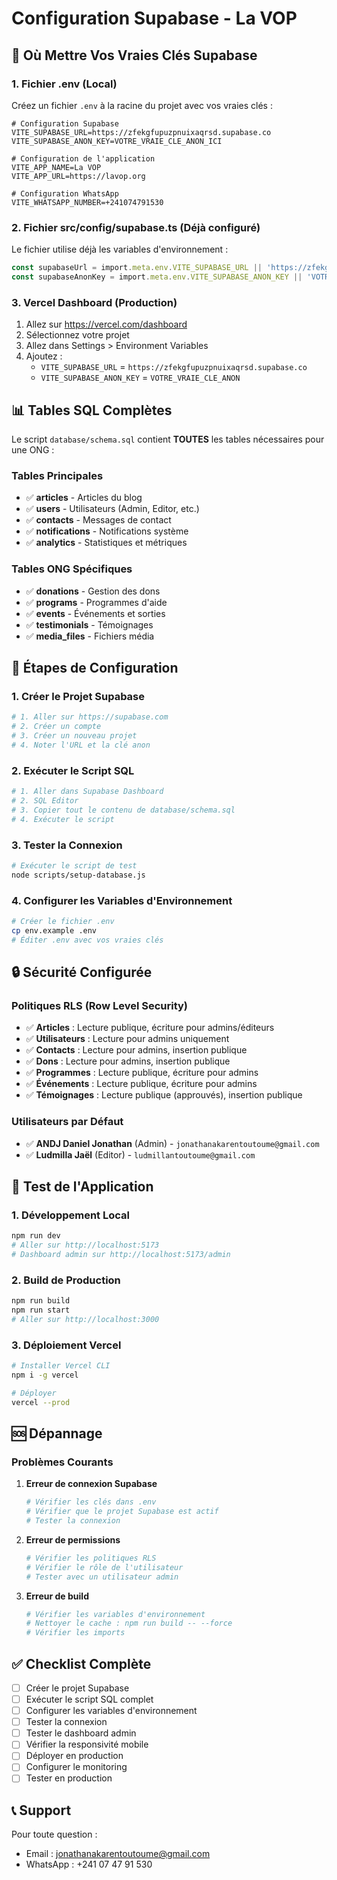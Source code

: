 # Configuration Supabase - La VOP

## 🔑 Où Mettre Vos Vraies Clés Supabase

### 1. **Fichier .env** (Local)
Créez un fichier `.env` à la racine du projet avec vos vraies clés :

```env
# Configuration Supabase
VITE_SUPABASE_URL=https://zfekgfupuzpnuixaqrsd.supabase.co
VITE_SUPABASE_ANON_KEY=VOTRE_VRAIE_CLE_ANON_ICI

# Configuration de l'application
VITE_APP_NAME=La VOP
VITE_APP_URL=https://lavop.org

# Configuration WhatsApp
VITE_WHATSAPP_NUMBER=+241074791530
```

### 2. **Fichier src/config/supabase.ts** (Déjà configuré)
Le fichier utilise déjà les variables d'environnement :
```typescript
const supabaseUrl = import.meta.env.VITE_SUPABASE_URL || 'https://zfekgfupuzpnuixaqrsd.supabase.co';
const supabaseAnonKey = import.meta.env.VITE_SUPABASE_ANON_KEY || 'VOTRE_CLE_DE_FALLBACK';
```

### 3. **Vercel Dashboard** (Production)
1. Allez sur https://vercel.com/dashboard
2. Sélectionnez votre projet
3. Allez dans Settings > Environment Variables
4. Ajoutez :
   - `VITE_SUPABASE_URL` = `https://zfekgfupuzpnuixaqrsd.supabase.co`
   - `VITE_SUPABASE_ANON_KEY` = `VOTRE_VRAIE_CLE_ANON`

## 📊 Tables SQL Complètes

Le script `database/schema.sql` contient **TOUTES** les tables nécessaires pour une ONG :

### Tables Principales
- ✅ **articles** - Articles du blog
- ✅ **users** - Utilisateurs (Admin, Editor, etc.)
- ✅ **contacts** - Messages de contact
- ✅ **notifications** - Notifications système
- ✅ **analytics** - Statistiques et métriques

### Tables ONG Spécifiques
- ✅ **donations** - Gestion des dons
- ✅ **programs** - Programmes d'aide
- ✅ **events** - Événements et sorties
- ✅ **testimonials** - Témoignages
- ✅ **media_files** - Fichiers média

## 🚀 Étapes de Configuration

### 1. **Créer le Projet Supabase**
```bash
# 1. Aller sur https://supabase.com
# 2. Créer un compte
# 3. Créer un nouveau projet
# 4. Noter l'URL et la clé anon
```

### 2. **Exécuter le Script SQL**
```bash
# 1. Aller dans Supabase Dashboard
# 2. SQL Editor
# 3. Copier tout le contenu de database/schema.sql
# 4. Exécuter le script
```

### 3. **Tester la Connexion**
```bash
# Exécuter le script de test
node scripts/setup-database.js
```

### 4. **Configurer les Variables d'Environnement**
```bash
# Créer le fichier .env
cp env.example .env
# Éditer .env avec vos vraies clés
```

## 🔒 Sécurité Configurée

### Politiques RLS (Row Level Security)
- ✅ **Articles** : Lecture publique, écriture pour admins/éditeurs
- ✅ **Utilisateurs** : Lecture pour admins uniquement
- ✅ **Contacts** : Lecture pour admins, insertion publique
- ✅ **Dons** : Lecture pour admins, insertion publique
- ✅ **Programmes** : Lecture publique, écriture pour admins
- ✅ **Événements** : Lecture publique, écriture pour admins
- ✅ **Témoignages** : Lecture publique (approuvés), insertion publique

### Utilisateurs par Défaut
- ✅ **ANDJ Daniel Jonathan** (Admin) - `jonathanakarentoutoume@gmail.com`
- ✅ **Ludmilla Jaël** (Editor) - `ludmillantoutoume@gmail.com`

## 📱 Test de l'Application

### 1. **Développement Local**
```bash
npm run dev
# Aller sur http://localhost:5173
# Dashboard admin sur http://localhost:5173/admin
```

### 2. **Build de Production**
```bash
npm run build
npm run start
# Aller sur http://localhost:3000
```

### 3. **Déploiement Vercel**
```bash
# Installer Vercel CLI
npm i -g vercel

# Déployer
vercel --prod
```

## 🆘 Dépannage

### Problèmes Courants

1. **Erreur de connexion Supabase**
   ```bash
   # Vérifier les clés dans .env
   # Vérifier que le projet Supabase est actif
   # Tester la connexion
   ```

2. **Erreur de permissions**
   ```bash
   # Vérifier les politiques RLS
   # Vérifier le rôle de l'utilisateur
   # Tester avec un utilisateur admin
   ```

3. **Erreur de build**
   ```bash
   # Vérifier les variables d'environnement
   # Nettoyer le cache : npm run build -- --force
   # Vérifier les imports
   ```

## ✅ Checklist Complète

- [ ] Créer le projet Supabase
- [ ] Exécuter le script SQL complet
- [ ] Configurer les variables d'environnement
- [ ] Tester la connexion
- [ ] Tester le dashboard admin
- [ ] Vérifier la responsivité mobile
- [ ] Déployer en production
- [ ] Configurer le monitoring
- [ ] Tester en production

## 📞 Support

Pour toute question :
- Email : jonathanakarentoutoume@gmail.com
- WhatsApp : +241 07 47 91 530
